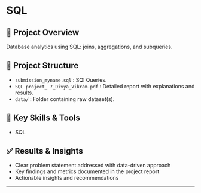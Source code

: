 # SQL

## 📌 Project Overview
Database analytics using SQL: joins, aggregations, and subqueries.

## 📂 Project Structure
- `submission_myname.sql` : SQl Queries.
- `SQL project_ 7_Divya_Vikram.pdf` : Detailed report with explanations and results.
- `data/` : Folder containing raw dataset(s).

## 🚀 Key Skills & Tools
- SQL
## ✅ Results & Insights
- Clear problem statement addressed with data-driven approach
- Key findings and metrics documented in the project report
- Actionable insights and recommendations

---

